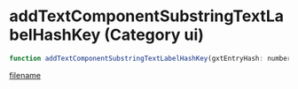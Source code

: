 # addTextComponentSubstringTextLabelHashKey (Category ui)

```js
function addTextComponentSubstringTextLabelHashKey(gxtEntryHash: number): void
```

[filename](addTextComponentSubstringTextLabelHashKey_m.md ':include')